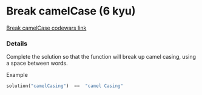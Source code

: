 # Break camelCase (6 kyu)
[Break camelCase codewars link](https://www.codewars.com/kata/5208f99aee097e6552000148)

### Details
Complete the solution so that the function will break up camel casing, using a space between words.

Example
```python
solution("camelCasing")  ==  "camel Casing"
```